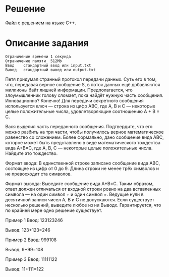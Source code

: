 # Решение

[Файл](../task_j.cpp) с решением на языке C++.

# Описание задания
    
    Ограничение времени	1 секунда
    Ограничение памяти	512Mb
    Ввод	стандартный ввод или input.txt
    Вывод	стандартный вывод или output.txt

Петя придумал странный протокол передачи данных. Суть его в том, что, передавая верное сообщение 
S, в поток данных ещё добавляются миллионы байт лишней информации. Предполагается, что злоумышленник голову сломает, пока найдёт нужную часть сообщения. Инновационно? Конечно!
Для передачи секретного сообщения используется ключ — строка из цифр ABC, где A, B и C — некоторые целые положительные числа, удовлетворяющие соотношению A + B = C.

Вася выделил часть переданного сообщения. Подтвердите, что его можно разбить на три части, чтобы получилось верное математическое равенство со сложением.
Более формально, дано сообщение вида ABC, которое может быть представлено в виде математического тождества вида A+B=C, где A, B, C — некоторые целые положительные числа. Найдите это тождество.

Формат ввода:
В единственной строке записано сообщение вида ABC, состоящее из цифр от 0 до 9. Длина строки не менее трёх символов и не превосходит ста символов.

Формат вывода:
Выведите сообщение вида A+B=C. Таким образом, ответ должен отличаться от входной строки ровно на два вставленных символа — на один символ + и один символ =. Ведущие нули в десятичной записи чисел A, B и C
 не допускаются.
Если существует несколько решений, выведите любое из ни	Выводх. Гарантируется, что по крайней мере одно решение существует.

Пример 1
Ввод:
123123246

Вывод:
123+123=246

Пример 2
Ввод:
999108

Вывод:
9+99=108

Пример 3
Ввод:
11111122

Вывод:
11+111=122